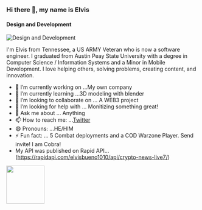 ### Hi there 👋, my name is Elvis
#### Design and Development
![Design and Development](https://pbs.twimg.com/profile_banners/1437817542387585031/1648795464/1500x500)

I'm Elvis from Tennessee, a US ARMY Veteran who is now a software engineer. I graduated from Austin Peay State University with a degree in Computer Science / Information Systems and a Minor in Mobile Development. I love helping others, solving problems, creating content, and innovation. 


- 🔭 I’m currently working on ...My own company
- 🌱 I’m currently learning ...3D modeling with blender
- 👯 I’m looking to collaborate on ... A WEB3 project
- 🤔 I’m looking for help with ... Monitizing something great!
- 💬 Ask me about ... Anything
- 📫 How to reach me: ...[Twitter](https://twitter.com/ItsMeCobra100)
- 😄 Pronouns: ...HE/HIM
- ⚡ Fun fact: ... 5 Combat deployments and a COD Warzone Player. Send invite! I am Cobra!
- My API was published on Rapid API...(https://rapidapi.com/elvisbueno1010/api/crypto-news-live7/)
<img src="https://media.giphy.com/media/1gUWd4WvTmZjNDz739/giphy.gif" width="100" height="100" />




